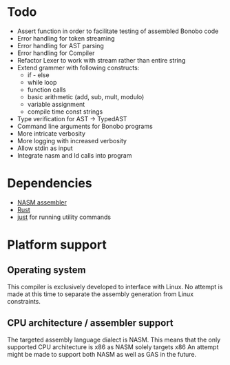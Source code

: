# Todo

- Assert function in order to facilitate testing of assembled Bonobo code
- Error handling for token streaming
- Error handling for AST parsing
- Error handling for Compiler
- Refactor Lexer to work with stream rather than entire string
- Extend grammer with following constructs:
    - if - else
    - while loop
    - function calls
    - basic arithmetic (add, sub, mult, modulo)
    - variable assignment
    - compile time const strings
- Type verification for AST -> TypedAST
- Command line arguments for Bonobo programs
- More intricate verbosity
- More logging with increased verbosity
- Allow stdin as input
- Integrate nasm and ld calls into program

# Dependencies

- [NASM assembler](https://linuxtldr.com/installing-nasm/)
- [Rust](https://www.rust-lang.org/tools/install)
- [just](https://github.com/casey/just) for running utility commands

# Platform support

## Operating system

This compiler is exclusively developed to interface with Linux.
No attempt is made at this time to separate the assembly generation from Linux constraints.

## CPU architecture / assembler support

The targeted assembly language dialect is NASM.
This means that the only supported CPU architecture is x86 as NASM solely targets x86
An attempt might be made to support both NASM as well as GAS in the future.
